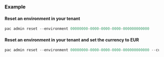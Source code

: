 ### Example

#### Reset an environment in your tenant

```powershell
pac admin reset --environment 00000000-0000-0000-0000-000000000000
```

#### Reset an environment in your tenant and set the currency to EUR

```powershell
pac admin reset --environment 00000000-0000-0000-0000-000000000000 --currency EUR
```
